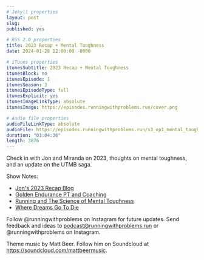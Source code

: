 ```yaml
---
# Jekyll properties
layout: post
slug:
published: yes

# RSS 2.0 properties
title: 2023 Recap + Mental Toughness
date: 2024-01-28 12:00:00 -0600

# iTunes properties
itunesSubtitle: 2023 Recap + Mental Toughness
itunesBlock: no
itunesEpisode: 1
itunesSeason: 3
itunesEpisodeType: full
itunesExplicit: yes
itunesImageLinkType: absolute
itunesImage: https://episodes.runningwithproblems.run/cover.png

# Audio file properties
audioFileLinkType: absolute
audioFile: https://episodes.runningwithproblems.run/s3_ep1_mental_toughness.m4a
duration: "01:04:36"
length: 3876
---
```


Check in with Jon and Miranda on 2023, thoughts on mental toughness, and an update on the UTMB saga.

Show Notes:
- [Jon's 2023 Recap Blog](https://joneisen.me/running/2023/12/31/2023-year-in-review.html)
- [Golden Endurance PT and Coaching](https://www.golden-endurance.com)
- [Running and The Science of Mental Toughness](https://thereader.mitpress.mit.edu/running-and-the-science-of-mental-toughness/)
- [Where Dreams Go To Die](https://wheredreamsgotodie.com)

Follow @runningwithproblems on Instagram for future updates. Send feedback and ideas to podcast@runningwithproblems.run or @runningwithproblems on Instagram.

Theme music by Matt Beer. Follow him on Soundcloud at https://soundcloud.com/mattbeermusic.
